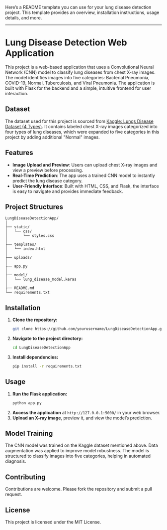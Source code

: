 Here’s a README template you can use for your lung disease detection project. This template provides an overview, installation instructions, usage details, and more.

---

# Lung Disease Detection Web Application

This project is a web-based application that uses a Convolutional Neural Network (CNN) model to classify lung diseases from chest X-ray images. The model identifies images into five categories: Bacterial Pneumonia, COVID-19, Normal, Tuberculosis, and Viral Pneumonia. The application is built with Flask for the backend and a simple, intuitive frontend for user interaction.

## Dataset

The dataset used for this project is sourced from [Kaggle: Lungs Disease Dataset (4 Types)](https://www.kaggle.com/datasets/omkarmanohardalvi/lungs-disease-dataset-4-types). It contains labeled chest X-ray images categorized into four types of lung diseases, which were expanded to five categories in this project by adding additional "Normal" images.

## Features

- **Image Upload and Preview**: Users can upload chest X-ray images and view a preview before processing.
- **Real-Time Prediction**: The app uses a trained CNN model to instantly predict the lung disease category.
- **User-Friendly Interface**: Built with HTML, CSS, and Flask, the interface is easy to navigate and provides immediate feedback.

## Project Structures

```
LungDiseaseDetectionApp/
│
├── static/
│   └── css/
│       └── styles.css
│
├── templates/
│   └── index.html
│
├── uploads/
│
├── app.py
│
├── model/
│   └── lung_disease_model.keras
│
├── README.md
└── requirements.txt
```

## Installation

1. **Clone the repository:**
   ```bash
   git clone https://github.com/yourusername/LungDiseaseDetectionApp.git
   ```
2. **Navigate to the project directory:**
   ```bash
   cd LungDiseaseDetectionApp
   ```
3. **Install dependencies:**
   ```bash
   pip install -r requirements.txt
   ```

## Usage

1. **Run the Flask application:**
   ```bash
   python app.py
   ```
2. **Access the application** at `http://127.0.0.1:5000/` in your web browser.
3. **Upload an X-ray image**, preview it, and view the model’s prediction.

## Model Training

The CNN model was trained on the Kaggle dataset mentioned above. Data augmentation was applied to improve model robustness. The model is structured to classify images into five categories, helping in automated diagnosis.

## Contributing

Contributions are welcome. Please fork the repository and submit a pull request.

## License

This project is licensed under the MIT License.

